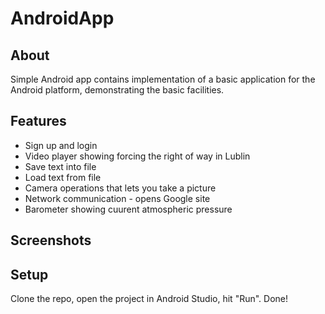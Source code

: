 # AndroidApp
## About
Simple Android app contains implementation of a basic application for
the Android platform, demonstrating the basic facilities.

## Features
* Sign up and login
* Video player showing forcing the right of way in Lublin
* Save text into file
* Load text from file
* Camera operations that lets you take a picture
* Network communication - opens Google site
* Barometer showing cuurent atmospheric pressure

## Screenshots

## Setup
Clone the repo, open the project in Android Studio, hit "Run". Done!
